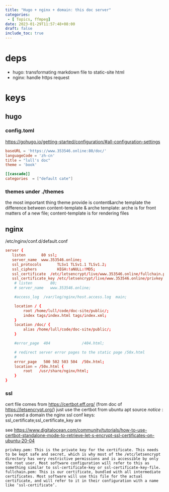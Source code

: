 ```yaml
---
title: "Hugo + nginx + domain: this doc server"
categories: 
 - [ Topics, ffmpeg]
date: 2023-01-29T11:57:48+08:00
draft: false
include_toc: true
---
```


# deps
* hugo: transformating markdown file to static-site html
* nginx: handle https request

# keys

## hugo

### config.toml

https://gohugo.io/getting-started/configuration/#all-configuration-settings
```toml
baseURL = 'https://www.353546.online:80/doc/'
languageCode = 'zh-cn'
title = "lull's doc"
theme = 'book'

[[cascade]]
categories  = ["default cate"]
```

### themes under ./themes
the most important thing theme provide is content&arche template 
    the difference between content-template & arche template: arche is for front matters of a new file; content-template is for rendering files

## nginx

/etc/nginx/conf.d/default.conf
```conf
server {
   listen       80 ssl;
   server_name  www.353546.online;
   ssl_protocols       TLSv1 TLSv1.1 TLSv1.2;
   ssl_ciphers         HIGH:!aNULL:!MD5;
   ssl_certificate  /etc/letsencrypt/live/www.353546.online/fullchain.pem;
   ssl_certificate_key /etc/letsencrypt/live/www.353546.online/privkey.pem;
    # listen        80;
    # server_name   www.353546.online;

    #access_log  /var/log/nginx/host.access.log  main;

    location / {
        root /home/lull/code/doc-site/public/;
        index tags/index.html tags/index.xml;
    }
    location /doc/ {
        alias /home/lull/code/doc-site/public/;
    }

    #error_page  404              /404.html;

    # redirect server error pages to the static page /50x.html
    #
    error_page   500 502 503 504  /50x.html;
    location = /50x.html {
        root   /usr/share/nginx/html;
    }
}
```

### ssl
cert file comes from https://certbot.eff.org/ (from doc of https://letsencrypt.org/)
just use the certbot from ubuntu apt source
*notice* : you need a domain
the nginx ssl conf keys: ssl_certificate;ssl_certificate_key are 

see https://www.digitalocean.com/community/tutorials/how-to-use-certbot-standalone-mode-to-retrieve-let-s-encrypt-ssl-certificates-on-ubuntu-20-04
```text
privkey.pem: This is the private key for the certificate. This needs to be kept safe and secret, which is why most of the /etc/letsencrypt directory has very restrictive permissions and is accessible by only the root user. Most software configuration will refer to this as something similar to ssl-certificate-key or ssl-certificate-key-file.
fullchain.pem: This is our certificate, bundled with all intermediate certificates. Most software will use this file for the actual certificate, and will refer to it in their configuration with a name like ‘ssl-certificate’.
```

